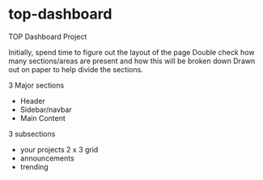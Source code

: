 # top-dashboard
TOP Dashboard Project

Initially, spend time to figure out the layout of the page
Double check how many sections/areas are present and how this will be broken down 
Drawn out on paper to help divide the sections.

3 Major sections
- Header
- Sidebar/navbar
- Main Content

3 subsections
- your projects 2 x 3 grid
- announcements
- trending

  
